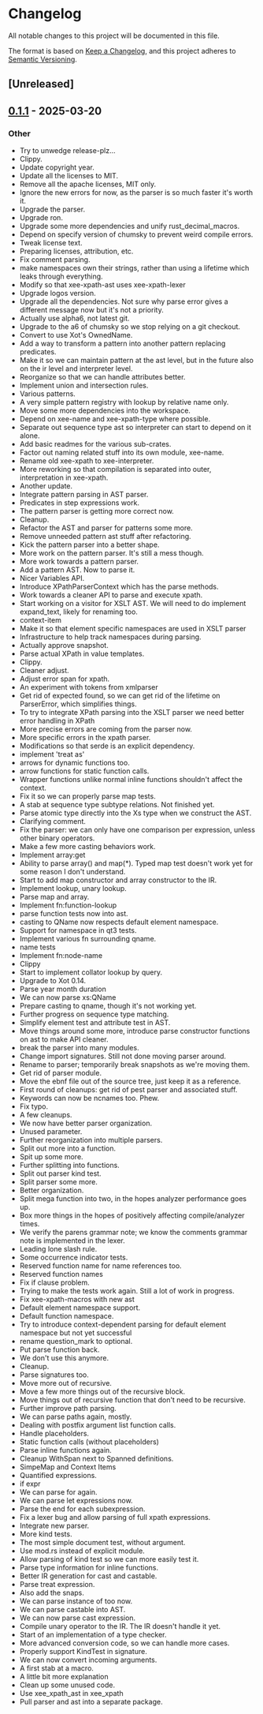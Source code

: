 # Changelog

All notable changes to this project will be documented in this file.

The format is based on [Keep a Changelog](https://keepachangelog.com/en/1.0.0/),
and this project adheres to [Semantic Versioning](https://semver.org/spec/v2.0.0.html).

## [Unreleased]

## [0.1.1](https://github.com/Paligo/xee/releases/tag/xee-xpath-ast-v0.1.1) - 2025-03-20

### Other

- Try to unwedge release-plz...
- Clippy.
- Update copyright year.
- Update all the licenses to MIT.
- Remove all the apache licenses, MIT only.
- Ignore the new errors for now, as the parser is so much faster it's worth it.
- Upgrade the parser.
- Upgrade ron.
- Upgrade some more dependencies and unify rust_decimal_macros.
- Depend on specify version of chumsky to prevent weird compile errors.
- Tweak license text.
- Preparing licenses, attribution, etc.
- Fix comment parsing.
- make namespaces own their strings, rather than using a lifetime which leaks through everything.
- Modify so that xee-xpath-ast uses xee-xpath-lexer
- Upgrade logos version.
- Upgrade all the dependencies. Not sure why parse error gives a different message now but it's not a priority.
- Actually use alpha6, not latest git.
- Upgrade to the a6 of chumsky so we stop relying on a git checkout.
- Convert to use Xot's OwnedName.
- Add a way to transform a pattern into another pattern replacing predicates.
- Make it so we can maintain pattern at the ast level, but in the future also on the ir level and interpreter level.
- Reorganize so that we can handle attributes better.
- Implement union and intersection rules.
- Various patterns.
- A very simple pattern registry with lookup by relative name only.
- Move some more dependencies into the workspace.
- Depend on xee-name and xee-xpath-type where possible.
- Separate out sequence type ast so interpreter can start to depend on it alone.
- Add basic readmes for the various sub-crates.
- Factor out naming related stuff into its own module, xee-name.
- Rename old xee-xpath to xee-interpreter.
- More reworking so that compilation is separated into outer, interpretation in xee-xpath.
- Another update.
- Integrate pattern parsing in AST parser.
- Predicates in step expressions work.
- The pattern parser is getting more correct now.
- Cleanup.
- Refactor the AST and parser for patterns some more.
- Remove unneeded pattern ast stuff after refactoring.
- Kick the pattern parser into a better shape.
- More work on the pattern parser. It's still a mess though.
- More work towards a pattern parser.
- Add a pattern AST. Now to parse it.
- Nicer Variables API.
- Introduce XPathParserContext which has the parse methods.
- Work towards a cleaner API to parse and execute xpath.
- Start working on a visitor for XSLT AST. We will need to do implement expand_text, likely for renaming too.
- context-item
- Make it so that element specific namespaces are used in XSLT parser
- Infrastructure to help track namespaces during parsing.
- Actually approve snapshot.
- Parse actual XPath in value templates.
- Clippy.
- Cleaner adjust.
- Adjust error span for xpath.
- An experiment with tokens from xmlparser
- Get rid of expected found, so we can get rid of the lifetime on ParserError, which simplifies things.
- To try to integrate XPath parsing into the XSLT parser we need better error handling in XPath
- More precise errors are coming from the parser now.
- More specific errors in the xpath parser.
- Modifications so that serde is an explicit dependency.
- implement 'treat as'
- arrows for dynamic functions too.
- arrow functions for static function calls.
- Wrapper functions unlike normal inline functions shouldn't affect the context.
- Fix it so we can properly parse map tests.
- A stab at sequence type subtype relations. Not finished yet.
- Parse atomic type directly into the Xs type when we construct the AST.
- Clarifying comment.
- Fix the parser: we can only have one comparison per expression, unless other binary operators.
- Make a few more casting behaviors work.
- Implement array:get
- Ability to parse array() and map(*). Typed map test doesn't work yet for some reason I don't understand.
- Start to add map constructor and array constructor to the IR.
- Implement lookup, unary lookup.
- Parse map and array.
- Implement fn:function-lookup
- parse function tests now into ast.
- casting to QName now respects default element namespace.
- Support for namespace in qt3 tests.
- Implement various fn surrounding qname.
- name tests
- Implement fn:node-name
- Clippy
- Start to implement collator lookup by query.
- Upgrade to Xot 0.14.
- Parse year month duration
- We can now parse xs:QName
- Prepare casting to qname, though it's not working yet.
- Further progress on sequence type matching.
- Simplify element test and attribute test in AST.
- Move things around some more, introduce parse constructor functions on ast to make API cleaner.
- break the parser into many modules.
- Change import signatures. Still not done moving parser around.
- Rename to parser; temporarily break snapshots as we're moving them.
- Get rid of parser module.
- Move the ebnf file out of the source tree, just keep it as a reference.
- First round of cleanups: get rid of pest parser and associated stuff.
- Keywords can now be ncnames too. Phew.
- Fix typo.
- A few cleanups.
- We now have better parser organization.
- Unused parameter.
- Further reorganization into multiple parsers.
- Split out more into a function.
- Spit up some more.
- Further splitting into functions.
- Split out parser kind test.
- Split parser some more.
- Better organization.
- Split mega function into two, in the hopes analyzer performance goes up.
- Box more things in the hopes of positively affecting compile/analyzer times.
- We verify the parens grammar note; we know the comments grammar note is implemented in the lexer.
- Leading lone slash rule.
- Some occurrence indicator tests.
- Reserved function name for name references too.
- Reserved function names
- Fix if clause problem.
- Trying to make the tests work again. Still a lot of work in progress.
- Fix xee-xpath-macros with new ast
- Default element namespace support.
- Default function namespace.
- Try to introduce context-dependent parsing for default element namespace but not yet successful
- rename question_mark to optional.
- Put parse function back.
- We don't use this anymore.
- Cleanup.
- Parse signatures too.
- Move more out of recursive.
- Move a few more things out of the recursive block.
- Move things out of recursive function that don't need to be recursive.
- Further improve path parsing.
- We can parse paths again, mostly.
- Dealing with postfix argument list function calls.
- Handle placeholders.
- Static function calls (without placeholders)
- Parse inline functions again.
- Cleanup WithSpan next to Spanned definitions.
- SimpeMap and Context Items
- Quantified expressions.
- if expr
- We can parse for again.
- We can parse let expressions now.
- Parse the end for each subexpression.
- Fix a lexer bug and allow parsing of full xpath expressions.
- Integrate new parser.
- More kind tests.
- The most simple document test, without argument.
- Use mod.rs instead of explicit module.
- Allow parsing of kind test so we can more easily test it.
- Parse type information for inline functions.
- Better IR generation for cast and castable.
- Parse treat expression.
- Also add the snaps.
- We can parse instance of too now.
- We can parse castable into AST.
- We can now parse cast expression.
- Compile unary operator to the IR. The IR doesn't handle it yet.
- Start of an implementation of a type checker.
- More advanced conversion code, so we can handle more cases.
- Properly support KindTest in signature.
- We can now convert incoming arguments.
- A first stab at a macro.
- A little bit more explanation
- Clean up some unused code.
- Use xee_xpath_ast in xee_xpath
- Pull parser and ast into a separate package.
